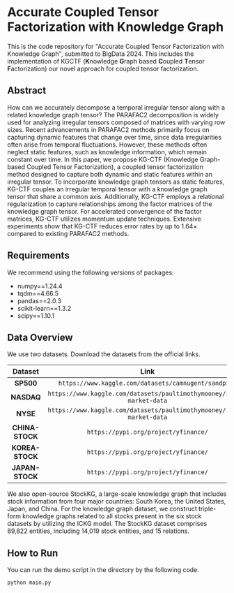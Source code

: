 # Accurate Coupled Tensor Factorization with Knowledge Graph

This is the code repository for "Accurate Coupled Tensor Factorization with Knowledge Graph", submitted to BigData 2024.
This includes the implementation of KGCTF (**K**nowledge **G**raph based **C**oupled **T**ensor **F**actorization) our novel approach for coupled tensor factorization.

## Abstract
How can we accurately decompose a temporal irregular tensor along with a related knowledge graph tensor?
The PARAFAC2 decomposition is widely used for analyzing irregular tensors composed of matrices with varying row sizes.
Recent advancements in PARAFAC2 methods primarily focus on capturing dynamic features that change over time, since data irregularities often arise from temporal fluctuations.
However, these methods often neglect static features, such as knowledge information, which remain constant over time.
In this paper, we propose KG-CTF (Knowledge Graph-based Coupled Tensor Factorization), a coupled tensor factorization method designed to capture both dynamic and static features within an irregular tensor.
To incorporate knowledge graph tensors as static features, KG-CTF couples an irregular temporal tensor with a knowledge graph tensor that share a common axis.
Additionally, KG-CTF employs a relational regularization to capture relationships among the factor matrices of the knowledge graph tensor.
For accelerated convergence of the factor matrices, KG-CTF utilizes momentum update techniques.
Extensive experiments show that KG-CTF reduces error rates by up to 1.64× compared to existing PARAFAC2 methods.

## Requirements

We recommend using the following versions of packages:
 - numpy==1.24.4
 - tqdm==4.66.5
 - pandas==2.0.3
 - scikit-learn==1.3.2
 - scipy==1.10.1

## Data Overview
We use two datasets.
Download the datasets from the official links.

|        **Dataset**        |                  **Link**                   | 
|:-------------------------:|:-------------------------------------------:| 
|       **SP500**        |           `https://www.kaggle.com/datasets/camnugent/sandp500`           | 
|       **NASDAQ**        |           `https://www.kaggle.com/datasets/paultimothymooney/stock-market-data`           | 
|       **NYSE**        |           `https://www.kaggle.com/datasets/paultimothymooney/stock-market-data`           | 
|       **CHINA-STOCK**        |           `https://pypi.org/project/yfinance/`           | 
|       **KOREA-STOCK**        |           `https://pypi.org/project/yfinance/`           | 
|       **JAPAN-STOCK**        |           `https://pypi.org/project/yfinance/`           | 

We also open-source StockKG, a large-scale knowledge graph that includes stock information from four major countries: South Korea, the United States, Japan, and China. For the knowledge graph dataset, we construct triple-form knowledge graphs related to all stocks present in the six stock datasets by utilizing the ICKG model. The StockKG dataset comprises 89,822 entities, including 14,019 stock entities, and 15 relations.

## How to Run
You can run the demo script in the directory by the following code.
```
python main.py
```


